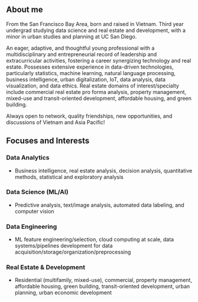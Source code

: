 ---
---
## About me

From the San Francisco Bay Area, born and raised in Vietnam. Third year undergrad studying data science and real estate and development, with a minor in urban studies and planning at UC San Diego. 

An eager, adaptive, and thoughtful young professional with a multidisciplinary and entrepreneurial record of leadership and extracurricular activities, fostering a career synergizing technology and real estate. Possesses extensive experience in data-driven technologies, particularly statistics, machine learning, natural language processing, business intelligence, urban digitalization, IoT, data analysis, data visualization, and data ethics. Real estate domains of interest/specialty include commercial real estate pro forma analysis, property management, mixed-use and transit-oriented development, affordable housing, and green building. 

Always open to network, quality friendships, new opportunities, and discussions of Vietnam and Asia Pacific!

## Focuses and Interests

### Data Analytics
- Business intelligence, real estate analysis, decision analysis, quantitative methods, statistical and exploratory analysis

### Data Science (ML/AI)
- Predictive analysis, text/image analysis, automated data labeling, and computer vision

### Data Engineering
- ML feature engineering/selection, cloud computing at scale, data systems/pipelines development for data acquisition/storage/organization/preprocessing

### Real Estate & Development
- Residential (multifamily, mixed-use), commercial, property management, affordable housing, green building, transit-oriented development, urban planning, urban economic development
